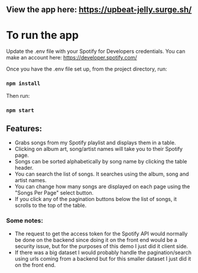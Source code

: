 ## View the app here: https://upbeat-jelly.surge.sh/

# To run the app

Update the .env file with your Spotify for Developers credentials. You can make an account here: https://developer.spotify.com/

Once you have the .env file set up, from the project directory, run:

### `npm install`

Then run:

### `npm start`


## Features:

- Grabs songs from my Spotify playlist and displays them in a table.
- Clicking on album art, song/artist names will take you to their Spotify page.
- Songs can be sorted alphabetically by song name by clicking the table header.
- You can search the list of songs. It searches using the album, song and artist names.
- You can change how many songs are displayed on each page using the "Songs Per Page" select button.
- If you click any of the pagination buttons below the list of songs, it scrolls to the top of the table.


### Some notes:
- The request to get the access token for the Spotify API would normally be done on the backend since doing it on the front end would be a security issue, but for the purposes of this demo I just did it client side.
- If there was a big dataset I would probably handle the pagination/search using urls coming from a backend but for this smaller dataset I just did it on the front end.
